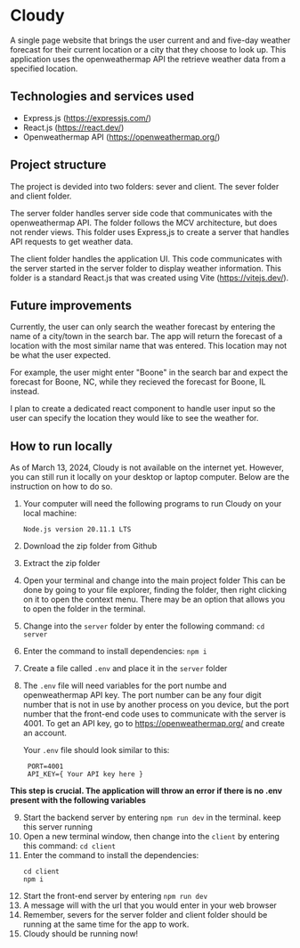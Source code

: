 # Cloudy
A single page website that brings the user current and and five-day weather forecast for
their current location or a city that they choose to look up. This application uses
the openweathermap API the retrieve weather data from a specified location.

## Technologies and services used
  *  Express.js (https://expressjs.com/)
  *  React.js   (https://react.dev/)
  *  Openweathermap API (https://openweathermap.org/)

## Project structure
The project is devided into two folders: sever and client. The sever folder and client folder.

The server folder handles server side code that communicates with the openweathermap API. The folder
follows the MCV architecture, but does not render views. This folder uses Express,js to create a server
that handles API requests to get weather data.

The client folder handles the application UI. This code communicates with the server started in the server folder
to display weather information. This folder is a standard React.js that was created using Vite (https://vitejs.dev/).

## Future improvements
Currently, the user can only search the weather forecast by entering the name of a city/town
in the search bar. The app will return the forecast of a location with the most similar name
that was entered. This location may not be what the user expected.

For example, the user might enter "Boone" in the search bar and expect the forecast
for Boone, NC, while they recieved the forecast for Boone, IL instead.

I plan to create a dedicated react component to handle user input so the user
can specify the location they would like to see the weather for.

## How to run locally

As of March 13, 2024, Cloudy is not available on the internet yet. However,
you can still run it locally on your desktop or laptop computer. Below are the
instruction on how to do so.

1) Your computer will need the following programs to run Cloudy
on your local machine:

    ```Node.js version 20.11.1 LTS```

2) Download the zip folder from Github
3) Extract the zip folder
4) Open your terminal and change into the main project folder
  This can be done by going to your file explorer, finding the folder,
  then right clicking on it to open the context menu. There may be an
  option that allows you to open the folder in the terminal.
5) Change into the ``` server ``` folder by enter the following command:
    ``` cd server ```
6) Enter the command to install dependencies:
   ``` npm i ```
7) Create a file called ``` .env ``` and place it in the ``` server ``` folder
8) The ```.env``` file will need variables for the port numbe and openweathermap API key.
   The port number can be any four digit number that is not in use by another process on
   you device, but the port number that the front-end code uses to communicate with the server
   is 4001. To get an API key, go to https://openweathermap.org/ and create an account.

   Your ```.env``` file should look similar to this:

   ```
    PORT=4001
    API_KEY={ Your API key here }
   ```

  **This step is crucial. The application will throw an error if there is no .env present with the following variables** 
   
9) Start the backend server by entering ``` npm run dev ``` in the terminal. keep this server running
10) Open a new terminal window, then change into the ``` client ``` by entering this command: ``` cd client ```
11) Enter the command to install the dependencies:
    ```
    cd client
    npm i
    ```
13) Start the front-end server by entering ``` npm run dev ```
14) A message will with the url that you would enter in your web browser
15) Remember, severs for the server folder and client folder should be running
    at the same time for the app to work.
16) Cloudy should be running now!



